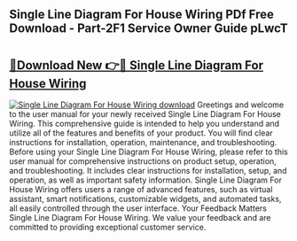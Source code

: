 ## Single Line Diagram For House Wiring PDf Free Download - Part-2F1 Service Owner Guide pLwcT

# <h2><a href="http://dfkmpg.blite.top/?on=Single+Line+Diagram+For+House+Wiring">🔗Download New 👉🔴 Single Line Diagram For House Wiring</a></h2>

[![Single Line Diagram For House Wiring download](https://i.imgur.com/lujVjoI.png)](http://dfkmpg.blite.top/?on=Single+Line+Diagram+For+House+Wiring)
Greetings and welcome to the user manual for your newly received Single Line Diagram For House Wiring. This comprehensive guide is intended to help you understand and utilize all of the features and benefits of your product. You will find clear instructions for installation, operation, maintenance, and troubleshooting. Before using your Single Line Diagram For House Wiring, please refer to this user manual for comprehensive instructions on product setup, operation, and troubleshooting. It includes clear instructions for installation, setup, and operation, as well as important safety information. Single Line Diagram For House Wiring offers users a range of advanced features, such as virtual assistant, smart notifications, customizable widgets, and automated tasks, all easily controlled through the user interface. Your Feedback Matters Single Line Diagram For House Wiring. We value your feedback and are committed to providing exceptional customer service.
